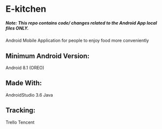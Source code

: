 # E-kitchen
##### Note: This repo contains code/ changes related to the Android App local files ONLY.
Android Mobile Application for people to enjoy food more conveniently

## Minimum Android Version:
Android 8.1 (OREO) 
## Made With:
AndroidStudio 3.6
Java

## Tracking:
Trello
Tencent
